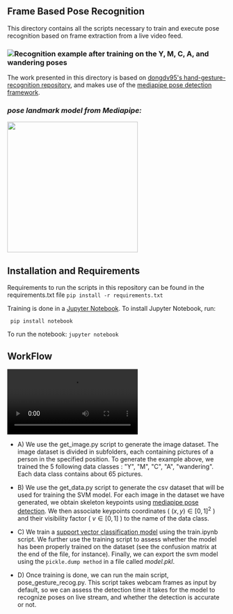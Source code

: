 ## Frame Based Pose Recognition

This directory contains all the scripts necessary to train and execute pose recognition based on frame extraction from a live video feed. 

### ![*Recognition example after training on the Y, M, C, A, and wandering poses*](/videos/YMCA.gif)

 The work presented in this directory is based on [dongdv95's hand-gesture-recognition repository](https://github.com/dongdv95/hand-gesture-recognition/tree/main), and makes use of the [mediapipe pose detection framework](https://developers.google.com/mediapipe/solutions/vision/pose_landmarker).

### *pose landmark model from Mediapipe:*
 
<img src="https://developers.google.com/static/mediapipe/images/solutions/pose_landmarks_index.png" width="300">

## Installation and Requirements

Requirements to run the scripts in this repository can be found in the requirements.txt file
 ```pip install -r requirements.txt```

Training is done in a [Jupyter Notebook](https://jupyter.org/install). To install Jupyter Notebook, run:

``` pip install notebook```

To run the notebook: 
```jupyter notebook```

 ## WorkFlow

![YMCA_Training_Screen_Record.mp4](videos/YMCA_Training_Screen_Record.mp4)

- A) We use the get_image.py script to generate the image dataset. The image dataset is divided in subfolders, each containing pictures of a person in the specified position. To generate the example above, we trained the 5 following data classes : "Y", "M", "C", "A", "wandering". Each data class contains about 65 pictures.

- B) We use the get_data.py script to generate the csv dataset that will be used for training the SVM model. For each image in the dataset we have generated, we obtain skeleton keypoints using [mediapipe pose detection](https://developers.google.com/mediapipe/solutions/vision/pose_landmarker). We then associate keypoints coordinates ( $`(x,y)\in[0,1]^2`$ ) and their visibility factor ( $`v\in[0,1]`$ ) to the name of the data class.

- C) We train a [support vector classification model](https://scikit-learn.org/stable/modules/generated/sklearn.svm.SVC.html#sklearn.svm.SVC) using the train.ipynb script. We further use the training script to assess whether the model has been properly trained on the dataset (see the confusion matrix at the end of the file, for instance). Finally, we can export the svm model using the `pickle.dump method` in a file called *model.pkl*. 

- D) Once training is done, we can run the main script, pose_gesture_recog.py. This script takes webcam frames as input by default, so we can assess the detection time it takes for the model to recognize poses on live stream, and whether the detection is accurate or not.



